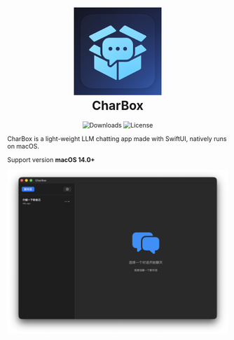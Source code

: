 <h1 align="center">
  <img src="https://raw.githubusercontent.com/zlicdt/charbox/refs/heads/main/docs/imgs/logo.png" width = "200" height = "200">
  <br />
  CharBox
</h1>
<p align="center">
<img alt="Downloads" src="https://img.shields.io/github/downloads/zlicdt/charbox/total?label=Downloads" height=22.5>
<img alt="License" src="https://img.shields.io/github/license/zlicdt/charbox?label=License" height=22.5>
</p>

CharBox is a light-weight LLM chatting app made with SwiftUI, natively runs on macOS.

Support version **macOS 14.0+**

![Screenshot](https://raw.githubusercontent.com/zlicdt/charbox/refs/heads/main/docs/imgs/screenshot.png)
